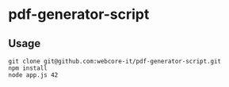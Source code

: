 # pdf-generator-script

## Usage

```
git clone git@github.com:webcore-it/pdf-generator-script.git
npm install
node app.js 42
```
